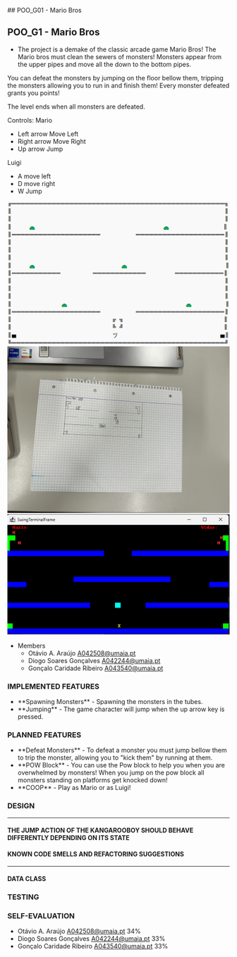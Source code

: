 \## POO\_G01 - Mario Bros

## POO_G1 - Mario Bros
- The project is a demake of the classic arcade game Mario Bros!
The Mario bros must clean the sewers of monsters! Monsters appear from the upper pipes and move all the down to the bottom pipes.

You can defeat the monsters by jumping on the floor bellow them, tripping the monsters allowing you to run in and finish them! Every monster defeated grants you points!

The level ends when all monsters are defeated.

Controls:
Mario
- Left arrow Move Left
- Right arrow Move Right
- Up arrow Jump

Luigi
- A move left
- D move right
- W Jump

![img](https://github.com/Otavio-A/TAG01/blob/master/Docs/Mocks/Arena.png)
![img](https://github.com/Otavio-A/TAG01/blob/master/Docs/Mocks/IMG_0935.jpeg)
![img](https://github.com/Otavio-A/TAG01/blob/master/Docs/Mocks/MockNovo.png)




- Members
  - Otávio A. Araújo A042508@umaia.pt
  - Diogo Soares Gonçalves A042244@umaia.pt
  - Gonçalo Caridade Ribeiro A043540@umaia.pt

### IMPLEMENTED FEATURES
- \*\*Spawning Monsters\*\* - Spawning the monsters in the tubes.
- \*\*Jumping\*\* - The game character will jump when the up arrow key is pressed.


### PLANNED FEATURES

- \*\*Defeat Monsters\*\* - To defeat a monster you must jump bellow them to trip the monster, allowing you to "kick them" by running at them.
- \*\*POW Block\*\* - You can use the Pow block to help you when you are overwhelmed by monsters! When you jump on the pow block all monsters standing on platforms get knocked down!
- \*\*COOP\*\* - Play as Mario or as Luigi!

### DESIGN


------

#### THE JUMP ACTION OF THE KANGAROOBOY SHOULD BEHAVE DIFFERENTLY DEPENDING ON ITS STATE


#### KNOWN CODE SMELLS AND REFACTORING SUGGESTIONS



------

#### DATA CLASS



### TESTING


### SELF-EVALUATION
  - Otávio A. Araújo A042508@umaia.pt         34%
  - Diogo Soares Gonçalves A042244@umaia.pt   33%
  - Gonçalo Caridade Ribeiro A043540@umaia.pt 33%

